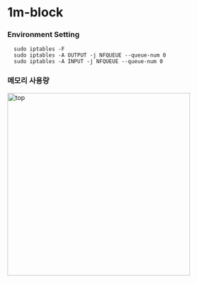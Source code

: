 # 1m-block

### Environment Setting
```
  sudo iptables -F
  sudo iptables -A OUTPUT -j NFQUEUE --queue-num 0
  sudo iptables -A INPUT -j NFQUEUE --queue-num 0
```

### 메모리 사용량 ###

<img width="412" alt="top" src="https://github.com/JungMem/1m-block/assets/108099255/a8f636e0-ec21-45e5-9f23-9ce57bc9c743">
